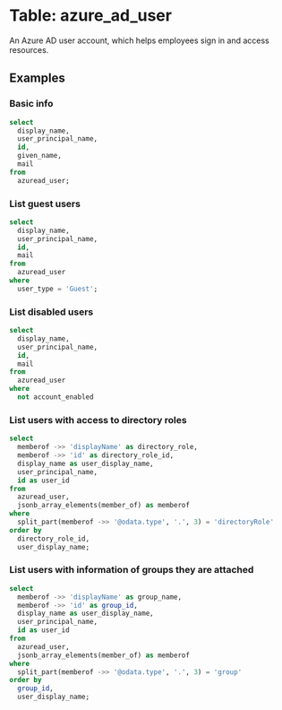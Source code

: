 # Table: azure_ad_user

An Azure AD user account, which helps employees sign in and access resources.

## Examples

### Basic info

```sql
select
  display_name,
  user_principal_name,
  id,
  given_name,
  mail
from
  azuread_user;
```

### List guest users

```sql
select
  display_name,
  user_principal_name,
  id,
  mail
from
  azuread_user
where
  user_type = 'Guest';
```

### List disabled users

```sql
select
  display_name,
  user_principal_name,
  id,
  mail
from
  azuread_user
where
  not account_enabled
```

### List users with access to directory roles

```sql
select
  memberof ->> 'displayName' as directory_role,
  memberof ->> 'id' as directory_role_id,
  display_name as user_display_name,
  user_principal_name,
  id as user_id
from
  azuread_user,
  jsonb_array_elements(member_of) as memberof
where
  split_part(memberof ->> '@odata.type', '.', 3) = 'directoryRole'
order by
  directory_role_id,
  user_display_name;
```

### List users with information of groups they are attached

```sql
select
  memberof ->> 'displayName' as group_name,
  memberof ->> 'id' as group_id,
  display_name as user_display_name,
  user_principal_name,
  id as user_id
from
  azuread_user,
  jsonb_array_elements(member_of) as memberof
where
  split_part(memberof ->> '@odata.type', '.', 3) = 'group'
order by
  group_id,
  user_display_name;
```

